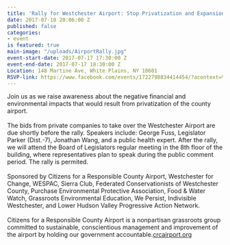 ```yaml
---
title: 'Rally for Westchester Airport: Stop Privatization and Expansion'
date: 2017-07-10 20:06:00 Z
published: false
categories:
- event
is featured: true
main-image: "/uploads/AirportRally.jpg"
event-start-date: 2017-07-17 17:30:00 Z
event-end-date: 2017-07-17 18:30:00 Z
Location: 148 Martine Ave, White Plains, NY 10601
RSVP-link: https://www.facebook.com/events/1722798834414454/?acontext=%7B%22ref%22%3A%224%22%2C%22feed_story_type%22%3A%22308%22%2C%22action_history%22%3A%22null%22%7D
---
```


Join us as we raise awareness about the negative financial and environmental impacts that would result from privatization of the county airport.\
\
The bids from private companies to take over the Westchester Airport are due shortly before the rally. Speakers include: George Fuss, Legislator Parker (Dist.-7), Jonathan Wang, and a public health expert. After the rally, we will attend the Board of Legislators regular meeting in the 8th floor of the building, where representatives plan to speak during the public comment period. The rally is permited.\
\
Sponsored by Citizens for a Responsible County Airport, Westchester for Change, WESPAC, Sierra Club, Federated Conservationists of Westchester County, Purchase Environmental Protective Association, Food & Water Watch, Grassroots Environmental Education, We Persist, Indivisible Westchester, and Lower Hudson Valley Progressive Action Network.\
\
Citizens for a Responsible County Airport is a nonpartisan grassroots group committed to sustainable, conscientious management and improvement of the airport by holding our government accountable.[crcairport.org](https://l.facebook.com/l.php?u=http%3A%2F%2Fcrcairport.org%2F&h=ATOOZAN2WLVm91ErAGA5J0Z_IYtnYYMp0hui2QR02wRvPcbi1VXPEDzHy7FJ1UPW7C9oTFecVTi4O1Kw8ht0YxtUqZvjNXgIAfN_Q7fKr9zDpPwOLZuUAoTPYyBlm1ZZgAes9dlz_b8oDbA&enc=AZO7ZP0mkFTnux07SolLGtJL4gqNEx5eSBmW6tQpSLfqCYwa26kebSx1FZAh0j84ddo&s=1)